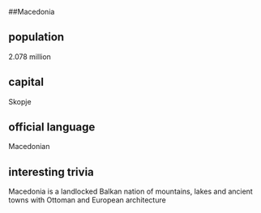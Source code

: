 ##Macedonia
## population
2.078 million

## capital
Skopje
 
## official language
Macedonian

## interesting trivia
Macedonia is a landlocked Balkan nation of mountains, lakes and ancient towns with Ottoman and European architecture


